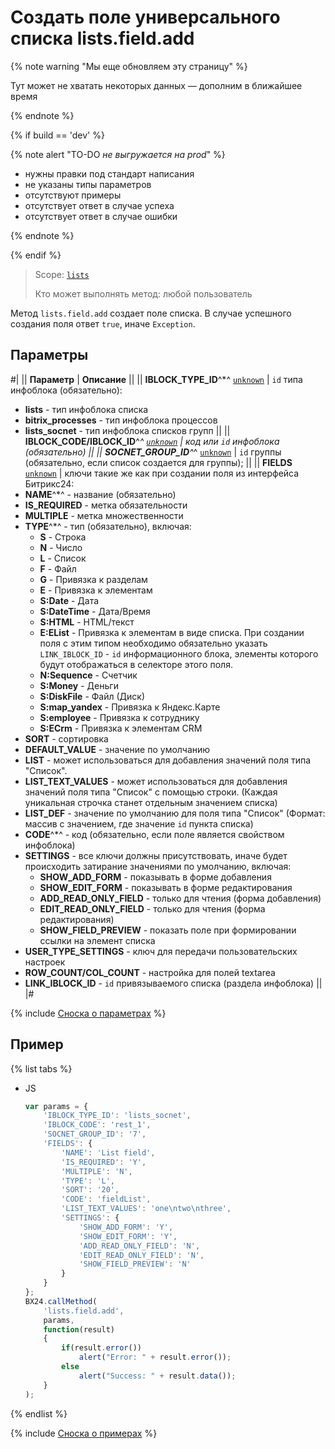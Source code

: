 # Создать поле универсального списка lists.field.add

{% note warning "Мы еще обновляем эту страницу" %}

Тут может не хватать некоторых данных — дополним в ближайшее время

{% endnote %}

{% if build == 'dev' %}

{% note alert "TO-DO _не выгружается на prod_" %}

- нужны правки под стандарт написания
- не указаны типы параметров
- отсутствуют примеры
- отсутствует ответ в случае успеха
- отсутствует ответ в случае ошибки

{% endnote %}

{% endif %}

> Scope: [`lists`](../../scopes/permissions.md)
>
> Кто может выполнять метод: любой пользователь

Метод `lists.field.add` создает поле списка. В случае успешного создания поля ответ `true`, иначе `Exception`.

## Параметры

#|
|| **Параметр** | **Описание** ||
|| **IBLOCK_TYPE_ID**^*^
[`unknown`](../../data-types.md) | `id` типа инфоблока (обязательно):
- **lists** - тип инфоблока списка
- **bitrix_processes** - тип инфоблока процессов
- **lists_socnet** - тип инфоблока списков групп ||
|| **IBLOCK_CODE/IBLOCK_ID**^*^
[`unknown`](../../data-types.md) | код или `id` инфоблока (обязательно) ||
|| **SOCNET_GROUP_ID**^*^
[`unknown`](../../data-types.md) | `id` группы (обязательно, если список создается для группы); ||
|| **FIELDS**
[`unknown`](../../data-types.md) | ключи такие же как при создании поля из интерфейса Битрикс24:
- **NAME**^*^ - название (обязательно)
- **IS_REQUIRED** - метка обязательности
- **MULTIPLE** - метка множественности
- **TYPE**^*^ - тип (обязательно), включая:
    - **S** - Строка
    - **N** - Число
    - **L** - Список
    - **F** - Файл
    - **G** - Привязка к разделам
    - **E** - Привязка к элементам
    - **S:Date** - Дата
    - **S:DateTime** - Дата/Время
    - **S:HTML** - HTML/текст
    - **E:EList** - Привязка к элементам в виде списка. При создании поля с этим типом необходимо обязательно указать `LINK_IBLOCK_ID` - `id` информационного блока, элементы которого будут отображаться в селекторе этого поля.
    - **N:Sequence** - Счетчик
    - **S:Money** - Деньги
    - **S:DiskFile** - Файл (Диск)
    - **S:map_yandex** - Привязка к Яндекс.Карте
    - **S:employee** - Привязка к сотруднику
    - **S:ECrm** - Привязка к элементам CRM
- **SORT** - сортировка
- **DEFAULT_VALUE** - значение по умолчанию
- **LIST** - может использоваться для добавления значений поля типа "Список".
- **LIST_TEXT_VALUES** - может использоваться для добавления значений поля типа "Список" с помощью строки. (Каждая уникальная строчка станет отдельным значением списка)
- **LIST_DEF** - значение по умолчанию для поля типа "Список" (Формат: массив с значением, где значение `id` пункта списка)
- **CODE**^*^ - код (обязательно, если поле является свойством инфоблока)
- **SETTINGS** - все ключи должны присутствовать, иначе будет происходить затирание значениями по умолчанию, включая:
    - **SHOW_ADD_FORM** - показывать в форме добавления
    - **SHOW_EDIT_FORM** - показывать в форме редактирования
    - **ADD_READ_ONLY_FIELD** - только для чтения (форма добавления)
    - **EDIT_READ_ONLY_FIELD** - только для чтения (форма редактирования)
    - **SHOW_FIELD_PREVIEW** - показать поле при формировании ссылки на элемент списка
- **USER_TYPE_SETTINGS** - ключ для передачи пользовательских настроек
- **ROW_COUNT/COL_COUNT** - настройка для полей textarea
- **LINK_IBLOCK_ID** - `id` привязываемого списка (раздела инфоблока) ||
|#

{% include [Сноска о параметрах](../../../_includes/required.md) %}

## Пример

{% list tabs %}

- JS

    ```js
    var params = {
        'IBLOCK_TYPE_ID': 'lists_socnet',
        'IBLOCK_CODE': 'rest_1',
        'SOCNET_GROUP_ID': '7',
        'FIELDS': {
            'NAME': 'List field',
            'IS_REQUIRED': 'Y',
            'MULTIPLE': 'N',
            'TYPE': 'L',
            'SORT': '20',
            'CODE': 'fieldList',
            'LIST_TEXT_VALUES': 'one\ntwo\nthree',
            'SETTINGS': {
                'SHOW_ADD_FORM': 'Y',
                'SHOW_EDIT_FORM': 'Y',
                'ADD_READ_ONLY_FIELD': 'N',
                'EDIT_READ_ONLY_FIELD': 'N',
                'SHOW_FIELD_PREVIEW': 'N'
            }
        }
    };
    BX24.callMethod(
        'lists.field.add',
        params,
        function(result)
        {
            if(result.error())
                alert("Error: " + result.error());
            else
                alert("Success: " + result.data());
        }
    );
    ```

{% endlist %}

{% include [Сноска о примерах](../../../_includes/examples.md) %}